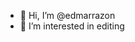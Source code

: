 - 👋 Hi, I’m @edmarrazon
- 👀 I’m interested in editing

<!---
edmarrazon/edmarrazon is a ✨ special ✨ repository because its `README.md` (this file) appears on your GitHub profile.
You can click the Preview link to take a look at your changes.
--->
